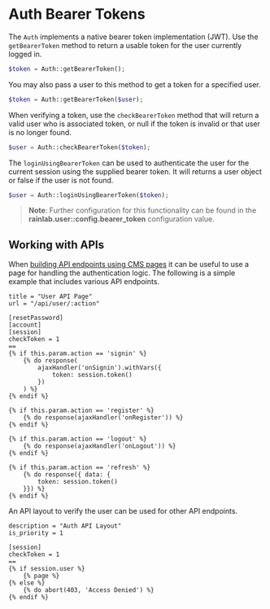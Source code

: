 # Auth Bearer Tokens

The `Auth` implements a native bearer token implementation (JWT). Use the `getBearerToken` method to return a usable token for the user currently logged in.

```php
$token = Auth::getBearerToken();
```

You may also pass a user to this method to get a token for a specified user.

```php
$token = Auth::getBearerToken($user);
```

When verifying a token, use the `checkBearerToken` method that will return a valid user who is associated token, or null if the token is invalid or that user is no longer found.

```php
$user = Auth::checkBearerToken($token);
```

The `loginUsingBearerToken` can be used to authenticate the user for the current session using the supplied bearer token. It will returns a user object or false if the user is not found.

```php
$user = Auth::loginUsingBearerToken($token);
```

> **Note**: Further configuration for this functionality can be found in the **rainlab.user::config.bearer_token** configuration value.

## Working with APIs

When [building API endpoints using CMS pages](https://docs.octobercms.com/3.x/cms/resources/building-apis.html) it can be useful to use a page for handling the authentication logic. The following is a simple example that includes various API endpoints.

```twig
title = "User API Page"
url = "/api/user/:action"

[resetPassword]
[account]
[session]
checkToken = 1
==
{% if this.param.action == 'signin' %}
    {% do response(
        ajaxHandler('onSignin').withVars({
            token: session.token()
        })
    ) %}
{% endif %}

{% if this.param.action == 'register' %}
    {% do response(ajaxHandler('onRegister')) %}
{% endif %}

{% if this.param.action == 'logout' %}
    {% do response(ajaxHandler('onLogout')) %}
{% endif %}

{% if this.param.action == 'refresh' %}
    {% do response({ data: {
        token: session.token()
    }}) %}
{% endif %}
```

An API layout to verify the user can be used for other API endpoints.

```twig
description = "Auth API Layout"
is_priority = 1

[session]
checkToken = 1
==
{% if session.user %}
    {% page %}
{% else %}
    {% do abort(403, 'Access Denied') %}
{% endif %}
```
